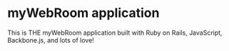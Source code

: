 # myWebRoom application

This is THE myWebRoom application built with Ruby on Rails, JavaScript, Backbone.js, and lots of love!



